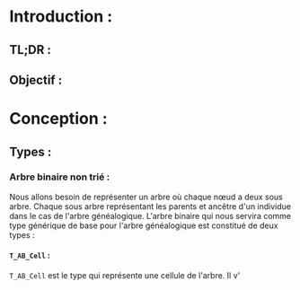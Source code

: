 # Introduction : 

## TL;DR :


## Objectif :



# Conception : 

## Types : 

### Arbre binaire non trié : 

Nous allons besoin de représenter un  arbre où chaque nœud a deux sous arbre. Chaque sous arbre représentant les parents et ancêtre d'un individue dans le cas de l'arbre généalogique.
L'arbre binaire qui  nous servira comme type générique de base pour l'arbre généalogique est constitué de deux types : 

#### ``T_AB_Cell``  :
``T_AB_Cell`` est le type qui représente une cellule de l'arbre. Il v'

<!--stackedit_data:
eyJoaXN0b3J5IjpbMTE2NTUxOTkzMl19
-->
